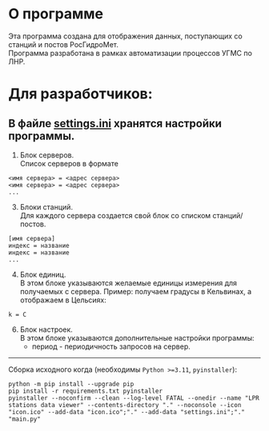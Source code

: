 # О программе
Эта программа создана для отображения данных, поступающих со станций и постов РосГидроМет.  
Программа разработана в рамках автоматизации процессов УГМС по ЛНР.

# Для разработчиков:
## В файле [settings.ini](settings.ini) хранятся настройки программы.
1. Блок серверов.  
Список серверов в формате
```
<имя сервера> = <адрес сервера>
<имя сервера> = <адрес сервера>
...
```
3. Блоки станций.  
Для каждого сервера создается свой блок со списком станций/постов.
```
[имя сервера]
индекс = название
индекс = название
...
```
4. Блок единиц.  
В этом блоке указываются желаемые единицы измерения для получаемых с сервера.
Пример: получаем градусы в Кельвинах, а отображаем в Цельсиях:
```
k = C
```
6. Блок настроек.  
В этом блоке указываются дополнительные настройки программы:
    * период - периодичность запросов на сервер.
---
Сборка исходного когда (необходимы `Python >=3.11`, `pyinstaller`):
```
python -m pip install --upgrade pip
pip install -r requirements.txt pyinstaller
pyinstaller --noconfirm --clean --log-level FATAL --onedir --name "LPR stations data viewer" --contents-directory "." --noconsole --icon "icon.ico" --add-data "icon.ico";"." --add-data "settings.ini";"." "main.py"
```



